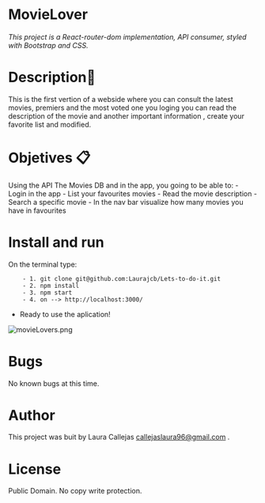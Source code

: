 # MovieLover
 ###### This project is a React-router-dom implementation, API consumer, styled with Bootstrap and CSS. 

# Description📍
This is the first vertion of a webside where you can consult the latest movies, premiers and the most voted
one you loging you can read the description of the movie and another important information , create your favorite list and modified.

# Objetives 📋
Using the  API The Movies DB and in the app, you going to be able to:
    - Login in the app
    - List your favourites movies
    - Read the movie description 
    - Search a specific movie
    - In the nav bar visualize how many movies  you have in favourites 


# Install and run
On the terminal type:

``` 
    - 1. git clone git@github.com:Laurajcb/Lets-to-do-it.git
    - 2. npm install
    - 3. npm start
    - 4. on --> http://localhost:3000/

```
- Ready to use the aplication!

![movieLovers.png](https://github.com/Laurajcb/Practice-jsx/blob/main/src/assets/movieLovers1.png)

# Bugs
No known bugs at this time.

# Author
This project was buit by Laura Callejas <callejaslaura96@gmail.com> .

# License
Public Domain. No copy write protection.
